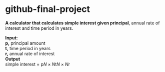 # github-final-project  
**A calculator that calculates simple interest given principal**, annual rate of interest and time period in years.  
  
**Input:**  
   **p,** principal amount  
   **t,** time period in years  
   **r,** annual rate of interest  
**Output**  
simple interest = p$N\times N$t$N\times N$r
